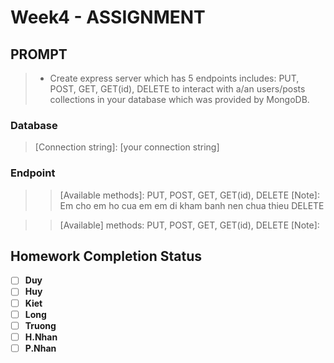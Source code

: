 # Week4 - ASSIGNMENT

## PROMPT
 > - Create express server which has 5 endpoints includes: PUT, POST, GET, GET(id), DELETE to interact with a/an users/posts collections in your database which was provided by MongoDB.


### Database
 > [Provider]: MongoDB
 > [Connection string]: [your connection string]

### Endpoint
 > [Endpoint]: /users  
 > > [Available methods]: PUT, POST, GET, GET(id), DELETE
 > > [Note]: Em cho em ho cua em em di kham banh nen chua thieu DELETE

 > [Endpoint]: /posts
 > > [Available] methods: PUT, POST, GET, GET(id), DELETE
 > > [Note]:


## Homework Completion Status

- [ ] **Duy**
- [ ] **Huy**
- [ ] **Kiet**
- [ ] **Long**
- [ ] **Truong**
- [ ] **H.Nhan**
- [ ] **P.Nhan**
